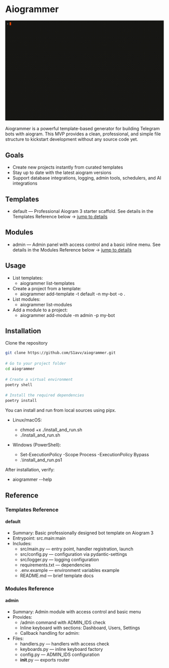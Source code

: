 # Aiogrammer

![Demo](data/demo.gif)

Aiogrammer is a powerful template-based generator for building Telegram bots with aiogram. This MVP provides a clean, professional, and simple file structure to kickstart development without any source code yet.

## Goals
- Create new projects instantly from curated templates
- Stay up to date with the latest aiogram versions
- Support database integrations, logging, admin tools, schedulers, and AI integrations

## Templates
- default — Professional Aiogram 3 starter scaffold. See details in the Templates Reference below → [jump to details](#templates-reference)

## Modules
- admin — Admin panel with access control and a basic inline menu. See details in the Modules Reference below → [jump to details](#modules-reference)

## Usage
- List templates:
  - aiogrammer list-templates
- Create a project from a template:
  - aiogrammer add-template -t default -n my-bot -o .
- List modules:
  - aiogrammer list-modules
- Add a module to a project:
  - aiogrammer add-module -m admin -p my-bot

## Installation

Clone the repository

```bash
git clone https://github.com/S1avv/aiogrammer.git

# Go to your project folder
cd aiogrammer

# Create a virtual environment
poetry shell

# Install the required dependencies
poetry install
```

You can install and run from local sources using pipx.

- Linux/macOS:
  - chmod +x ./install_and_run.sh
  - ./install_and_run.sh

- Windows (PowerShell):
  - Set-ExecutionPolicy -Scope Process -ExecutionPolicy Bypass
  - .\install_and_run.ps1

After installation, verify:
- aiogrammer --help

## Reference

### Templates Reference
#### default
- Summary: Basic professionally designed bot template on Aiogram 3
- Entrypoint: src.main:main
- Includes:
  - src/main.py — entry point, handler registration, launch
  - src/config.py — configuration via pydantic-settings
  - src/logger.py — logging configuration
  - requirements.txt — dependencies
  - .env.example — environment variables example
  - README.md — brief template docs

### Modules Reference
#### admin
- Summary: Admin module with access control and basic menu
- Provides:
  - /admin command with ADMIN_IDS check
  - Inline keyboard with sections: Dashboard, Users, Settings
  - Callback handling for admin:<section>
- Files:
  - handlers.py — handlers with access check
  - keyboards.py — inline keyboard factory
  - config.py — ADMIN_IDS configuration
  - __init__.py — exports router